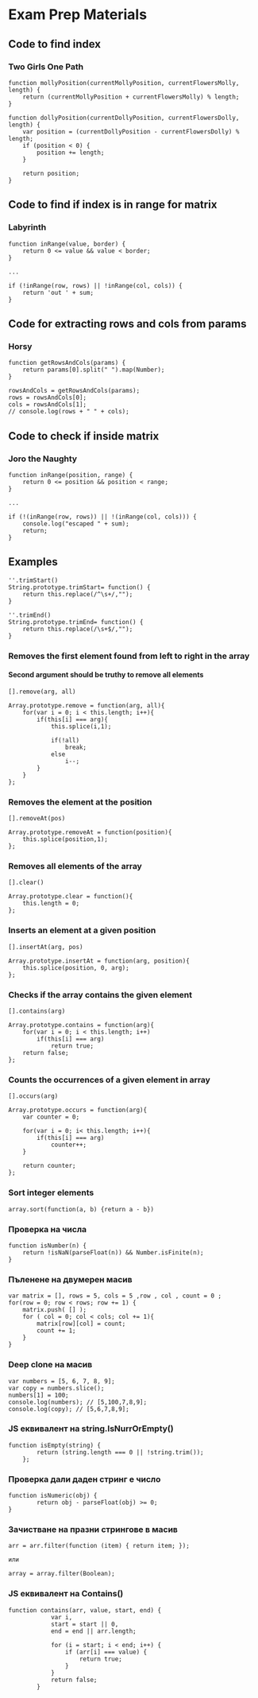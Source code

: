 # Exam Prep Materials

## Code to find index

### Two Girls One Path

    function mollyPosition(currentMollyPosition, currentFlowersMolly, length) {
        return (currentMollyPosition + currentFlowersMolly) % length;
    }

    function dollyPosition(currentDollyPosition, currentFlowersDolly, length) {
        var position = (currentDollyPosition - currentFlowersDolly) % length;
        if (position < 0) {
            position += length;
        }

        return position;
    }

## Code to find if index is in range for matrix

### Labyrinth

    function inRange(value, border) {
        return 0 <= value && value < border;
    }

    ...

    if (!inRange(row, rows) || !inRange(col, cols)) {
        return 'out ' + sum;
    }

## Code for extracting rows and cols from params

### Horsy

    function getRowsAndCols(params) {
        return params[0].split(" ").map(Number);
    }

    rowsAndCols = getRowsAndCols(params);
    rows = rowsAndCols[0];
    cols = rowsAndCols[1];
    // console.log(rows + " " + cols);

## Code to check if inside matrix

### Joro the Naughty

    function inRange(position, range) {
        return 0 <= position && position < range;
    }

    ...

    if (!(inRange(row, rows)) || !(inRange(col, cols))) {
        console.log("escaped " + sum);
        return;
    }


## Examples

    ''.trimStart()
    String.prototype.trimStart= function() {
        return this.replace(/^\s+/,"");
    }

    ''.trimEnd()
    String.prototype.trimEnd= function() {
        return this.replace(/\s+$/,"");
    }


### Removes the first element found from left to right in the array

#### Second argument should be truthy to remove all elements

    [].remove(arg, all)

    Array.prototype.remove = function(arg, all){
        for(var i = 0; i < this.length; i++){
            if(this[i] === arg){
                this.splice(i,1);

                if(!all)
                    break;
                else
                    i--;
            }
        }
    };


### Removes the element at the position

    [].removeAt(pos)

    Array.prototype.removeAt = function(position){
        this.splice(position,1);
    };

### Removes all elements of the array

    [].clear()

    Array.prototype.clear = function(){
        this.length = 0;
    };

### Inserts an element at a given position

    [].insertAt(arg, pos)

    Array.prototype.insertAt = function(arg, position){
        this.splice(position, 0, arg);
    };

### Checks if the array contains the given element

    [].contains(arg)

    Array.prototype.contains = function(arg){
        for(var i = 0; i < this.length; i++)
            if(this[i] === arg)
                return true;
        return false;
    };

### Counts the occurrences of a given element in array

    [].occurs(arg)

    Array.prototype.occurs = function(arg){
        var counter = 0;

        for(var i = 0; i< this.length; i++){
            if(this[i] === arg)
                counter++;
        }

        return counter;
    };

### Sort integer elements

    array.sort(function(a, b) {return a - b})

### Проверка на числа

    function isNumber(n) {
        return !isNaN(parseFloat(n)) && Number.isFinite(n);
    }

### Пъленене на двумерен масив

    var matrix = [], rows = 5, cols = 5 ,row , col , count = 0 ;
    for(row = 0; row < rows; row += 1) {
        matrix.push( [] );
        for ( col = 0; col < cols; col += 1){
            matrix[row][col] = count;
            count += 1;
        }
    }

### Deep clone на масив

    var numbers = [5, 6, 7, 8, 9];
    var copy = numbers.slice();
    numbers[1] = 100;
    console.log(numbers); // [5,100,7,8,9];
    console.log(copy); // [5,6,7,8,9];

### JS еквивалент на string.IsNurrOrEmpty()

    function isEmpty(string) {
            return (string.length === 0 || !string.trim());
        };

### Проверка дали даден стринг е число

    function isNumeric(obj) {
            return obj - parseFloat(obj) >= 0;
    }

### Зачистване на празни стрингове в масив

    arr = arr.filter(function (item) { return item; });

    или

    array = array.filter(Boolean);

### JS еквивалент на Contains()

    function contains(arr, value, start, end) {
                var i,
                start = start || 0,
                end = end || arr.length;

                for (i = start; i < end; i++) {
                    if (arr[i] === value) {
                        return true;
                    }
                }
                return false;
            }